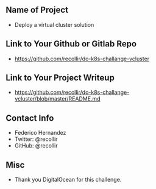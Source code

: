 ## Name of Project 
* Deploy a virtual cluster solution

## Link to Your Github or Gitlab Repo
* https://github.com/recollir/do-k8s-challange-vcluster

## Link to Your Project Writeup
* https://github.com/recollir/do-k8s-challange-vcluster/blob/master/README.md

## Contact Info
* Federico Hernandez
* Twitter: @recollir
* GitHub: @recollir

## Misc 
* Thank you DigitalOcean for this challenge.
